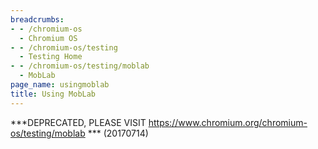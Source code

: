 ```yaml
---
breadcrumbs:
- - /chromium-os
  - Chromium OS
- - /chromium-os/testing
  - Testing Home
- - /chromium-os/testing/moblab
  - MobLab
page_name: usingmoblab
title: Using MobLab
---
```


\*\*\*DEPRECATED, PLEASE VISIT
<https://www.chromium.org/chromium-os/testing/moblab> \*\*\*
(20170714)
